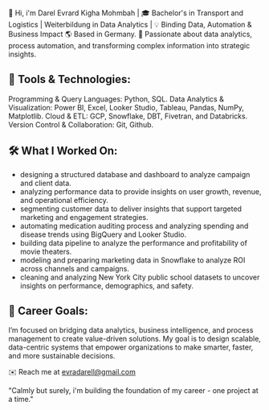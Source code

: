 
👋 Hi, i'm Darel Evrard Kigha Mohmbah | 
🎓 Bachelor's in Transport and Logistics | Weiterbildung in Data Analytics | 💡 Binding Data, Automation & Business Impact
🌎 Based in Germany.
🚀 Passionate about data analytics, process automation, and transforming complex information into strategic insights.

## 🔧 Tools & Technologies:

Programming & Query Languages: Python, SQL.
Data Analytics & Visualization: Power BI, Excel, Looker Studio, Tableau, Pandas, NumPy, Matplotlib.
Cloud & ETL: GCP, Snowflake, DBT, Fivetran, and Databricks.
Version Control & Collaboration: Git, Github.

## 🛠️ What I Worked On:
- designing a structured database and dashboard to analyze campaign and client data.
- analyzing performance data to provide insights on user growth, revenue, and operational efficiency.
- segmenting customer data to deliver insights that support targeted marketing and engagement strategies.
- automating medication auditing process and analyzing spending and disease trends using BigQuery and Looker Studio.
- building data pipeline to analyze the performance and profitability of movie theaters.
- modeling and preparing marketing data in Snowflake to analyze ROI across channels and campaigns.
- cleaning and analyzing New York City public school datasets to uncover insights on performance, demographics, and safety.

## 🎯 Career Goals:

I’m focused on bridging data analytics, business intelligence, and process management to create value-driven solutions.
My goal is to design scalable, data-centric systems that empower organizations to make smarter, faster, and more sustainable decisions.

✉️ Reach me at [evradarell@gmail.com](#evradarell@gmail.com)

"Calmly but surely, i'm building the foundation of my career - one project at a time."

    

